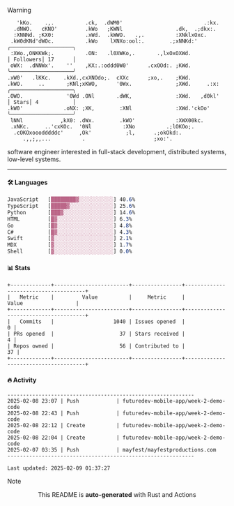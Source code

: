 > [!WARNING]
> ```>     .'.                         .lxx;                            ..    
>    'kKo.    .,.          .ck,  .dWM0'                          .:kx.   
>   .dNWO.   cKNO'         .kWo   ;KWNl                 .dk,  .;dkx:.    
>   :XNNNd. ;KX0:          .xWd.  .kWWO.   .,.          :XNklxOxc.       
>  .kW0dKNd'dWOc.          .kWo    lXNXo:ool:.        .;xNNKd:'          ╭────────────────────╮
>  :XWo.,ONKKWk;.          .ON:   .l0XWKo,.       .,lxOxOXWd.            │ Followers│ 17      │
>  oWX:  .dNNWx'.    ''    ,KX:.:oddd0W0'      .cxOOd:. ;KWd.            ╰────────────────────╯
> .xW0'   .lKKc.    .kXd.,cxXNOdo;.  cXXc      ;xo,.    ;KWd.            
> .kWO.     ..       ;KNl;xKWO,      '0Wx.              ;XWd.     .:x:   ╭────────────────────╮
> .OWO.              '0Wd .ONl       .dWK,              :XWd.   ,d0kl'   │ Stars│ 4           │
> .kW0'             .oNX: ;XK,        :XNl              :XWd.'ckOo'      ╰────────────────────╯
>  lNNl            ,kX0: .dWx.        .kWO'             :XWX00kc.        
>  .xNKc.     ..'cxKOc.  '0Nl          :XNo          .;lOKOo;.           
>   .cOKOxooodddddc'     ,Ok'           ;l,      .;okOkd:.               
>      .,,;,,...          .                      ;xo:'.                  
> ```
> <p>software engineer interested in full-stack development, distributed systems, low-level systems.</p>

---

#### 🛠️ Languages
```css
JavaScript   [████████▓░░░░░░░░░░░] 40.6%
TypeScript   [█████▓░░░░░░░░░░░░░░] 25.6%
Python       [███▓░░░░░░░░░░░░░░░░] 14.6%
HTML         [█▓░░░░░░░░░░░░░░░░░░] 6.3%
Go           [█▓░░░░░░░░░░░░░░░░░░] 4.8%
C#           [█▓░░░░░░░░░░░░░░░░░░] 4.3%
Swift        [▓░░░░░░░░░░░░░░░░░░░] 2.1%
MDX          [▓░░░░░░░░░░░░░░░░░░░] 1.7%
Shell        [▓░░░░░░░░░░░░░░░░░░░] 0.0%
```

#### 📊 Stats
```
+-------------+------------------------+----------------+--------------------------------------+
|   Metric    |         Value          |     Metric     |                Value                 |
+-------------+------------------------+----------------+--------------------------------------+
|   Commits   |                   1040 | Issues opened  |                                    0 |
| PRs opened  |                     37 | Stars received |                                    4 |
| Repos owned |                     56 | Contributed to |                                   37 |
+-------------+------------------------+----------------+--------------------------------------+
```

#### 🔥 Activity
```
------------------------------------------------------------
2025-02-08 23:07 | Push            | futuredev-mobile-app/week-2-demo-code
2025-02-08 22:43 | Push            | futuredev-mobile-app/week-2-demo-code
2025-02-08 22:12 | Create          | futuredev-mobile-app/week-2-demo-code
2025-02-08 22:04 | Create          | futuredev-mobile-app/week-2-demo-code
2025-02-07 03:35 | Push            | mayfest/mayfestproductions.com
------------------------------------------------------------

Last updated: 2025-02-09 01:37:27
```

> [!NOTE]
> <p align="center">This README is <b>auto-generated</b> with Rust and Actions</p>